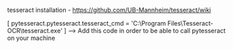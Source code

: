 tesseract installation - https://github.com/UB-Mannheim/tesseract/wiki

[ pytesseract.pytesseract.tesseract_cmd = 'C:\\Program Files\\Tesseract-OCR\\tesseract.exe' ] --> Add this code in order to be able to call pytesseract on your machine